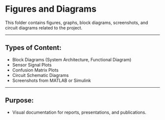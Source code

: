 
# Figures and Diagrams

This folder contains figures, graphs, block diagrams, screenshots, and circuit diagrams related to the project.

---

## Types of Content:
- Block Diagrams (System Architecture, Functional Diagram)
- Sensor Signal Plots
- Confusion Matrix Plots
- Circuit Schematic Diagrams
- Screenshots from MATLAB or Simulink

---

## Purpose:
- Visual documentation for reports, presentations, and publications.
